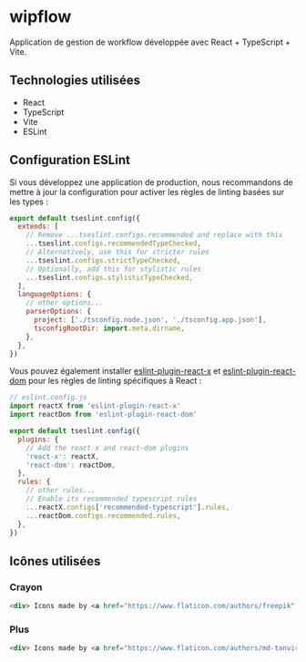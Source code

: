 # wipflow

Application de gestion de workflow développée avec React + TypeScript + Vite.

## Technologies utilisées

- React
- TypeScript
- Vite
- ESLint

## Configuration ESLint

Si vous développez une application de production, nous recommandons de mettre à jour la configuration pour activer les règles de linting basées sur les types :

```js
export default tseslint.config({
  extends: [
    // Remove ...tseslint.configs.recommended and replace with this
    ...tseslint.configs.recommendedTypeChecked,
    // Alternatively, use this for stricter rules
    ...tseslint.configs.strictTypeChecked,
    // Optionally, add this for stylistic rules
    ...tseslint.configs.stylisticTypeChecked,
  ],
  languageOptions: {
    // other options...
    parserOptions: {
      project: ['./tsconfig.node.json', './tsconfig.app.json'],
      tsconfigRootDir: import.meta.dirname,
    },
  },
})
```

Vous pouvez également installer [eslint-plugin-react-x](https://github.com/Rel1cx/eslint-react/tree/main/packages/plugins/eslint-plugin-react-x) et [eslint-plugin-react-dom](https://github.com/Rel1cx/eslint-react/tree/main/packages/plugins/eslint-plugin-react-dom) pour les règles de linting spécifiques à React :

```js
// eslint.config.js
import reactX from 'eslint-plugin-react-x'
import reactDom from 'eslint-plugin-react-dom'

export default tseslint.config({
  plugins: {
    // Add the react-x and react-dom plugins
    'react-x': reactX,
    'react-dom': reactDom,
  },
  rules: {
    // other rules...
    // Enable its recommended typescript rules
    ...reactX.configs['recommended-typescript'].rules,
    ...reactDom.configs.recommended.rules,
  },
})
```

## Icônes utilisées

### Crayon
```html
<div> Icons made by <a href="https://www.flaticon.com/authors/freepik" title="Freepik"> Freepik </a> from <a href="https://www.flaticon.com/" title="Flaticon">www.flaticon.com'</a></div>
```

### Plus
```html
<div> Icons made by <a href="https://www.flaticon.com/authors/md-tanvirul-haque" title="Md Tanvirul Haque"> Md Tanvirul Haque </a> from <a href="https://www.flaticon.com/" title="Flaticon">www.flaticon.com'</a></div>
```
